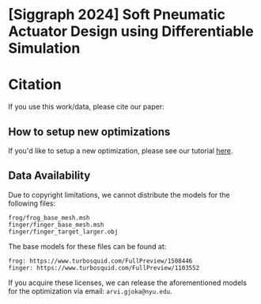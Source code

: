 # [Siggraph 2024] Soft Pneumatic Actuator Design using Differentiable Simulation

# Citation
If you use this work/data, please cite our paper:

## How to setup new optimizations
If you'd like to setup a new optimization, please see our tutorial [here]().

## Data Availability
Due to copyright limitations, we cannot distribute the models for the following files:
```
frog/frog_base_mesh.msh
finger/finger_base_mesh.msh
finger/finger_target_larger.obj
```

The base models for these files can be found at:
```
frog: https://www.turbosquid.com/FullPreview/1508446
finger: https://www.turbosquid.com/FullPreview/1103552
```
If you acquire these licenses, we can release the aforementioned models for the optimization via email: `arvi.gjoka@nyu.edu`.
